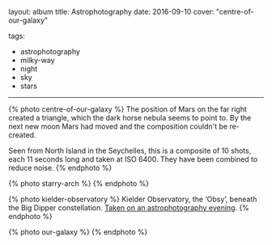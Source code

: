 layout: album
title: Astrophotography
date: 2016-09-10
cover: "centre-of-our-galaxy"

tags:
  - astrophotography
  - milky-way
  - night
  - sky
  - stars
---

{% photo centre-of-our-galaxy %}
The position of Mars on the far right created a triangle, which the dark horse nebula seems to point to. By the next new moon Mars had moved and the composition couldn't be re-created.

Seen from North Island in the Seychelles, this is a composite of 10 shots, each 11 seconds long and taken at ISO 6400. They have been combined to reduce noise.
{% endphoto %}

{% photo starry-arch %}
{% endphoto %}

{% photo kielder-observatory %}
Kielder Observatory, the ‘Obsy’, beneath the Big Dipper constellation. [Taken on an astrophotography evening](https://sam-and-paul.com/2015/09/kielder-northumberland/2).
{% endphoto %}

{% photo our-galaxy %}
{% endphoto %}
